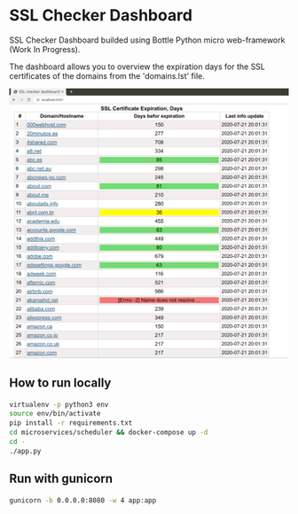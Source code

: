 # SSL Checker Dashboard

SSL Checker Dashboard builded using Bottle Python micro web-framework (Work In Progress).

The dashboard allows you to overview the expiration days for the SSL certificates of the domains from the 'domains.lst' file.

![SSL Checker Dashboard](./img/screenshot.png?raw=true)

## How to run locally

```bash
virtualenv -p python3 env
source env/bin/activate
pip install -r requirements.txt
cd microservices/scheduler && docker-compose up -d
cd -
./app.py
```

## Run with gunicorn

```bash
gunicorn -b 0.0.0.0:8080 -w 4 app:app
```
